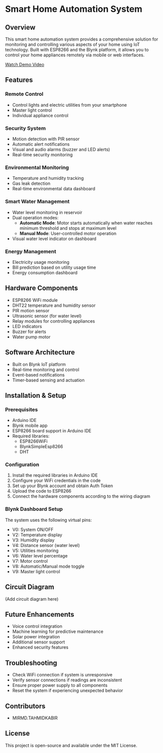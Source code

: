 # Smart Home Automation System

## Overview
This smart home automation system provides a comprehensive solution for monitoring and controlling various aspects of your home using IoT technology. Built with ESP8266 and the Blynk platform, it allows you to control your home appliances remotely via mobile or web interfaces.

[Watch Demo Video](https://www.youtube.com/watch?v=4yWa0fR5BLM)

## Features

### Remote Control
- Control lights and electric utilities from your smartphone
- Master light control
- Individual appliance control

### Security System
- Motion detection with PIR sensor
- Automatic alert notifications
- Visual and audio alarms (buzzer and LED alerts)
- Real-time security monitoring

### Environmental Monitoring
- Temperature and humidity tracking
- Gas leak detection
- Real-time environmental data dashboard

### Smart Water Management
- Water level monitoring in reservoir
- Dual operation modes:
  - **Automatic Mode**: Motor starts automatically when water reaches minimum threshold and stops at maximum level
  - **Manual Mode**: User-controlled motor operation
- Visual water level indicator on dashboard

### Energy Management
- Electricity usage monitoring
- Bill prediction based on utility usage time
- Energy consumption dashboard

## Hardware Components
- ESP8266 WiFi module
- DHT22 temperature and humidity sensor
- PIR motion sensor
- Ultrasonic sensor (for water level)
- Relay modules for controlling appliances
- LED indicators
- Buzzer for alerts
- Water pump motor

## Software Architecture
- Built on Blynk IoT platform
- Real-time monitoring and control
- Event-based notifications
- Timer-based sensing and actuation

## Installation & Setup

### Prerequisites
- Arduino IDE
- Blynk mobile app
- ESP8266 board support in Arduino IDE
- Required libraries:
  - ESP8266WiFi
  - BlynkSimpleEsp8266
  - DHT

### Configuration
1. Install the required libraries in Arduino IDE
2. Configure your WiFi credentials in the code
3. Set up your Blynk account and obtain Auth Token
4. Upload the code to ESP8266
5. Connect the hardware components according to the wiring diagram

### Blynk Dashboard Setup
The system uses the following virtual pins:
- V0: System ON/OFF
- V2: Temperature display
- V3: Humidity display
- V4: Distance sensor (water level)
- V5: Utilities monitoring
- V6: Water level percentage
- V7: Motor control
- V8: Automatic/Manual mode toggle
- V9: Master light control

## Circuit Diagram
(Add circuit diagram here)

## Future Enhancements
- Voice control integration
- Machine learning for predictive maintenance
- Solar power integration
- Additional sensor support
- Enhanced security features

## Troubleshooting
- Check WiFi connection if system is unresponsive
- Verify sensor connections if readings are inconsistent
- Ensure proper power supply to all components
- Reset the system if experiencing unexpected behavior

## Contributors
- MIRMD.TAHMIDKABIR

## License
This project is open-source and available under the MIT License. 